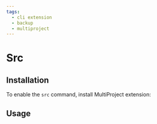 ```yaml
---
tags:
  - cli extension
  - backup
  - multiproject
---
```


# Src

<include repo_url="https://github.com/foliant-docs/foliantcontrib.multiproject.git" path="README.md" nohead="true" from_heading="CLI Extension for the `src` Command" to_heading="Usage of the CLI Extension"></include>

## Installation

To enable the `src` command, install MultiProject extension:

<include repo_url="https://github.com/foliant-docs/foliantcontrib.multiproject.git" path="README.md" nohead="true" from_heading="Installation" to_heading="Config Extension to Resolve the `!from` Tag"></include>

## Usage

<include repo_url="https://github.com/foliant-docs/foliantcontrib.multiproject.git" path="README.md" nohead="true" from_heading="Usage of the CLI Extension" to_heading="RepoLink Preprocessor"></include>
